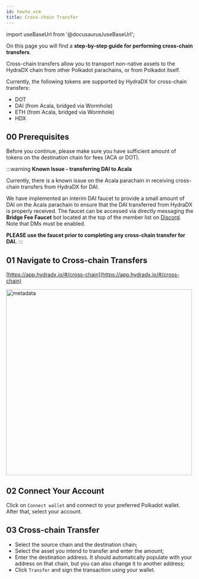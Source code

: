 ```yaml
---
id: howto_xcm
title: Cross-chain Transfer
---
```


import useBaseUrl from '@docusaurus/useBaseUrl';

On this page you will find a **step-by-step guide for performing cross-chain transfers**. 

Cross-chain transfers allow you to transport non-native assets to the HydraDX chain from other Polkadot parachains, or from Polkadot itself.

Currently, the following tokens are supported by HydraDX for cross-chain transfers:
* DOT
* DAI (from Acala, bridged via Wormhole)
* ETH  (from Acala, bridged via Wormhole)
* HDX

## 00 Prerequisites
Before you continue, please make sure you have sufficient amount of tokens on the destination chain for fees (ACA or DOT).

:::warning 
**Known Issue - transferring DAI to Acala**

Currently, there is a known issue on the Acala parachain in receiving cross-chain transfers from HydraDX for DAI. 

We have implemented an interim DAI faucet to provide a small amount of DAI on the Acala parachain to ensure that the DAI transferred from HydraDX is properly received. The faucet can be accessed via directly messaging the **Bridge Fee Faucet** bot located at the top of the member list on [Discord](https://discord.gg/kkmY35UxAG). Note that DMs must be enabled.

**PLEASE use the faucet prior to completing any cross-chain transfer for DAI.**
:::

## 01 Navigate to Cross-chain Transfers
[https://app.hydradx.io/#/cross-chain](https://app.hydradx.io/#/cross-chain)

<div style={{textAlign: 'center'}}>
  <img alt="metadata" src={useBaseUrl('/howto_xcm/xcm_screen.jpg')} width="500px" />
</div>


## 02 Connect Your Account
Click on `Connect wallet` and connect to your preferred Polkadot wallet. After that, select your account.

## 03 Cross-chain Transfer
* Select the source chain and the destination chain;
* Select the asset you intend to transfer and enter the amount;
* Enter the destination address. It should automatically populate with your address on that chain, but you can also change it to another address;
* Click `Transfer` and sign the transaction using your wallet.
